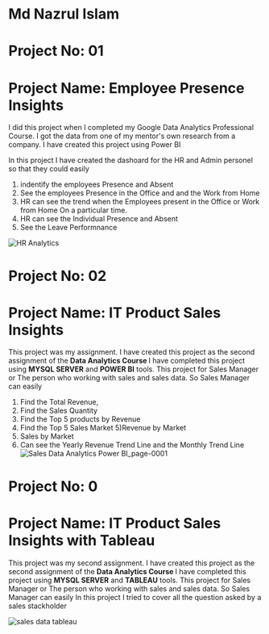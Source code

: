 <h1> Md Nazrul Islam</h1>


<h1>Project No: 01</h1>
<h1>Project Name: Employee Presence Insights</h1>

<p>I did this project when I completed my Google Data Analytics Professional Course. 
I got the data from one of my mentor's own research from a company. I have created this project using Power BI

In this project I have created the dashoard for the HR and Admin personel so that they could easily 
1) indentify the employees Presence and Absent
2) See the employees Presence in the Office and and the Work from Home 
3) HR can see the trend when the Employees present in the Office or Work from Home On a particular time. 
4) HR can see the Individual Presence and Absent
5) See the Leave Performnance </p>

![HR Analytics](https://user-images.githubusercontent.com/75695509/211384886-cc045e69-f836-482e-9517-7bb47ec1c199.jpg)



<h1>Project No: 02 </h1>
<h1>Project Name: IT Product Sales Insights</h1>

This project was my assignment. I have created this project as the second assignment of the <b>Data Analytics Course </b> 
I have completed this project using <b>MYSQL SERVER</b> and <b>POWER BI</b> tools.
This project for Sales Manager or The person who working with sales and sales data. So Sales Manager can easily 
1) Find the Total Revenue,
2) Find the Sales Quantity
3) Find the Top 5 products by Revenue
4) Find the Top 5 Sales Market
5)Revenue by Market
6) Sales by Market
7) Can see the Yearly Revenue Trend Line and the Monthly Trend Line
![Sales Data Analytics Power BI_page-0001](https://user-images.githubusercontent.com/75695509/211384511-2e91880e-1073-48df-a0e9-ab87fd9f1062.jpg)


<h1>Project No: 0 </h1>
<h1>Project Name: IT Product Sales Insights with Tableau</h1>

This project was my second assignment. I have created this project as the second assignment of the <b>Data Analytics Course </b> 
I have completed this project using <b>MYSQL SERVER</b> and <b>TABLEAU</b> tools.
This project for Sales Manager or The person who working with sales and sales data. So Sales Manager can easily 
In this project I tried to cover all the question asked by a sales stackholder

![sales data tableau](https://user-images.githubusercontent.com/75695509/211641741-5befdec3-3dad-4568-bc6a-f828f9616dad.png)
